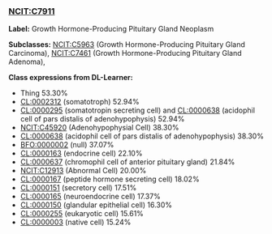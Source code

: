 
### [NCIT:C7911](http://purl.obolibrary.org/obo/NCIT_C7911)
**Label:** Growth Hormone-Producing Pituitary Gland Neoplasm

**Subclasses:** [NCIT:C5963](http://purl.obolibrary.org/obo/NCIT_C5963) (Growth Hormone-Producing Pituitary Gland Carcinoma), [NCIT:C7461](http://purl.obolibrary.org/obo/NCIT_C7461) (Growth Hormone-Producing Pituitary Gland Adenoma), 

**Class expressions from DL-Learner:**

- Thing 53.30%
- [CL:0002312](http://purl.obolibrary.org/obo/CL_0002312) (somatotroph) 52.94%
- [CL:0000295](http://purl.obolibrary.org/obo/CL_0000295) (somatotropin secreting cell) and [CL:0000638](http://purl.obolibrary.org/obo/CL_0000638) (acidophil cell of pars distalis of adenohypophysis) 52.94%
- [NCIT:C45920](http://purl.obolibrary.org/obo/NCIT_C45920) (Adenohypophysial Cell) 38.30%
- [CL:0000638](http://purl.obolibrary.org/obo/CL_0000638) (acidophil cell of pars distalis of adenohypophysis) 38.30%
- [BFO:0000002](http://purl.obolibrary.org/obo/BFO_0000002) (null) 37.07%
- [CL:0000163](http://purl.obolibrary.org/obo/CL_0000163) (endocrine cell) 22.10%
- [CL:0000637](http://purl.obolibrary.org/obo/CL_0000637) (chromophil cell of anterior pituitary gland) 21.84%
- [NCIT:C12913](http://purl.obolibrary.org/obo/NCIT_C12913) (Abnormal Cell) 20.00%
- [CL:0000167](http://purl.obolibrary.org/obo/CL_0000167) (peptide hormone secreting cell) 18.02%
- [CL:0000151](http://purl.obolibrary.org/obo/CL_0000151) (secretory cell) 17.51%
- [CL:0000165](http://purl.obolibrary.org/obo/CL_0000165) (neuroendocrine cell) 17.37%
- [CL:0000150](http://purl.obolibrary.org/obo/CL_0000150) (glandular epithelial cell) 16.30%
- [CL:0000255](http://purl.obolibrary.org/obo/CL_0000255) (eukaryotic cell) 15.61%
- [CL:0000003](http://purl.obolibrary.org/obo/CL_0000003) (native cell) 15.24%


